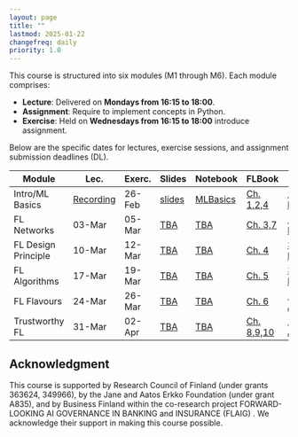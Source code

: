```yaml
---
layout: page
title: ""
lastmod: 2025-01-22
changefreq: daily
priority: 1.0
---
```


This course is structured into six modules (M1 through M6). Each module comprises:

- **Lecture**: Delivered on **Mondays from 16:15 to 18:00**.
- **Assignment**: Require to implement concepts in Python. 
- **Exercise**: Held on **Wednesdays from 16:15 to 18:00** introduce assignment.

Below are the specific dates for lectures, exercise sessions, and assignment submission deadlines (DL).

<table class="custom-table">
  <thead>
    <tr>
      <th>Module</th>
      <th>Lec.</th>
      <th>Exerc.</th>
      <th>Slides</th>
      <th>Notebook</th>
      <th>FLBook</th>
      <th>DL</th>
    </tr>
  </thead>
  <tbody>
    <tr>
      <td>Intro/ML Basics</td>
      <td><a href="https://youtu.be/s6f1rjn5nnU?si=xajIHt-ws5ak8Rgu"> Recording </a></td>
      <td>26-Feb</td>
      <td><a href="{{ site.baseurl }}/slides/Lec_Introduction.pdf">slides</a></td>
     <td><a href="https://github.com/FederatedLearningAalto/FederatedLearningAalto.github.io/tree/master/assignments">MLBasics</a></td>
      <td><a href="https://github.com/alexjungaalto/FederatedLearning/blob/main/material/FLBook.pdf">Ch. 1,2,4</a></td>
      <td><a href="">17-Mar</a></td>
    </tr>
    <tr>
      <td>FL Networks</td>
      <td>03-Mar</td>
      <td>05-Mar</td>
      <td><a href="">TBA</a></td>
      <td><a href="hhttps://github.com/FederatedLearningAalto/FederatedLearningAalto.github.io/tree/master/assignments">TBA</a></td>
      <td><a href="https://github.com/alexjungaalto/FederatedLearning/blob/main/material/FLBook.pdf">Ch. 3,7</a></td>
      <td><a href="">17-Mar</a></td>
    </tr>
    <tr>
      <td>FL Design Principle</td>
      <td>10-Mar</td>
      <td>12-Mar</td>
      <td><a href="https://www.youtube.com/@alexjung111">TBA</a></td>
      <td><a href="https://github.com/FederatedLearningAalto/FederatedLearningAalto.github.io/tree/master/assignments">TBA</a></td>
      <td><a href="https://github.com/alexjungaalto/FederatedLearning/blob/main/material/FLBook.pdf">Ch. 4</a></td>
      <td><a href="">31-Mar</a></td>
    </tr>
    <tr>
      <td>FL Algorithms</td>
      <td>17-Mar</td>
      <td>19-Mar</td>
      <td><a href="https://www.youtube.com/@alexjung111">TBA</a></td>
      <td><a href="https://github.com/FederatedLearningAalto/FederatedLearningAalto.github.io/tree/master/assignments">TBA</a></td>
      <td><a href="https://github.com/alexjungaalto/FederatedLearning/blob/main/material/FLBook.pdf">Ch. 5</a></td>
      <td><a href="">31-Mar</a></td>
    </tr>
    <tr>
      <td>FL Flavours</td>
       <td>24-Mar</td>
        <td>26-Mar</td>
	<td><a href="https://www.youtube.com/@alexjung111">TBA</a></td>
      <td><a href="https://github.com/FederatedLearningAalto/FederatedLearningAalto.github.io/tree/master/assignments">TBA</a></td>
         <td><a href="https://github.com/alexjungaalto/FederatedLearning/blob/main/material/FLBook.pdf">Ch. 6</a></td>
      <td><a href="">14-Apr</a></td>
    </tr>
    <tr>
    <td>Trustworthy FL</td>
      <td>31-Mar</td>
      <td>02-Apr</td>
	<td><a href="https://www.youtube.com/@alexjung111">TBA</a></td>
      <td><a href="https://github.com/FederatedLearningAalto/FederatedLearningAalto.github.io/tree/master/assignments">TBA</a></td>
      <td><a href="https://github.com/alexjungaalto/FederatedLearning/blob/main/material/FLBook.pdf">Ch. 8,9,10</a></td>
      <td><a href="">14-Apr</a></td>
    </tr>
  </tbody>
</table>

## Acknowledgment

This course is supported by Research Council of Finland (under grants 363624, 349966), by the Jane and 
Aatos Erkko Foundation (under grant A835), and by Business Finland within the co-research project FORWARD-LOOKING AI GOVERNANCE
IN BANKING and INSURANCE (FLAIG) . We acknowledge their support in making this course possible.